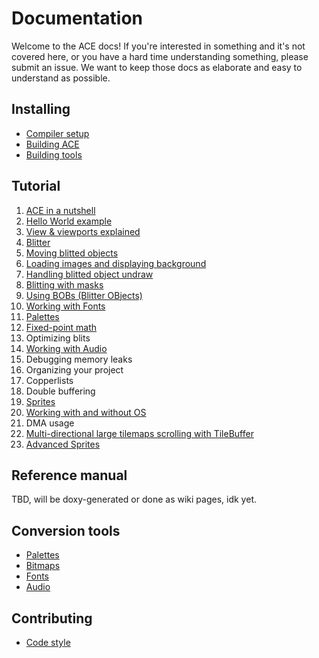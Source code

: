 # Documentation

Welcome to the ACE docs! If you're interested in something and it's not covered
here, or you have a hard time understanding something, please submit an issue.
We want to keep those docs as elaborate and easy to understand as possible.

## Installing

- [Compiler setup](installing/compiler.md)
- [Building ACE](installing/ace.md)
- [Building tools](installing/tools.md)

## Tutorial

1. [ACE in a nutshell](programming/ace_in_a_nutshell.md)
1. [Hello World example](programming/hello_world.md)
1. [View & viewports explained](programming/view.md)
1. [Blitter](programming/blit.md)
1. [Moving blitted objects](programming/moving_blits.md)
1. [Loading images and displaying background](programming/loading_images.md)
1. [Handling blitted object undraw](programming/blit_undraw.md)
1. [Blitting with masks](programming/blits_with_mask.md)
1. [Using BOBs (Blitter OBjects)](programming/using_bobs.md)
1. [Working with Fonts](programming/fonts.md)
1. [Palettes](programming/palette.md)
1. [Fixed-point math](programming/fixed_point.md)
1. Optimizing blits
1. [Working with Audio](programming/audio.md)
1. Debugging memory leaks
1. Organizing your project
1. Copperlists
1. Double buffering
1. [Sprites](programming/sprites.md)
1. [Working with and without OS](programming/os.md)
1. DMA usage
1. [Multi-directional large tilemaps scrolling with TileBuffer](programming/tilebuffer.md)
1. [Advanced Sprites](programming/advancedsprites.md)

## Reference manual

TBD, will be doxy-generated or done as wiki pages, idk yet.

## Conversion tools

- [Palettes](tools/palette_conv.md)
- [Bitmaps](tools/bitmap_conv.md)
- [Fonts](tools/font_conv.md)
- [Audio](tools/audio_conv.md)

## Contributing

- [Code style](contributing/codestyle.md)
